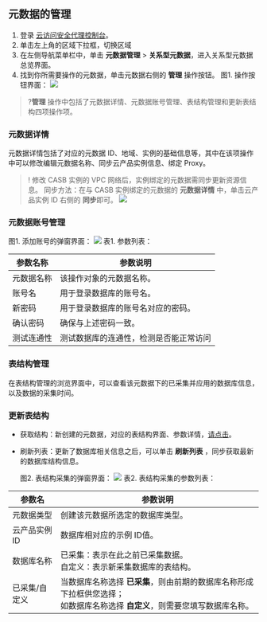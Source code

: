 ## 元数据的管理
1. 登录 [云访问安全代理控制台](https://console.cloud.tencent.com/casb)。
2. 单击左上角的区域下拉框，切换区域
3. 在左侧导航菜单栏中，单击 **元数据管理** > **关系型元数据**，进入关系型元数据总览界面。
4. 找到你所需要操作的元数据，单击元数据右侧的 **管理** 操作按钮。
   图1. 操作按钮界面：
   ![](https://main.qcloudimg.com/raw/637c9ceb4a107049531b8e6ad2791ee0.png)
> ?**管理** 操作中包括了元数据详情、元数据账号管理、表结构管理和更新表结构四项操作项。


### 元数据详情
元数据详情包括了对应的元数据 ID、地域、实例的基础信息等，其中在该项操作中可以修改编辑元数据名称、同步云产品实例信息、绑定 Proxy。
>! 修改 CASB 实例的 VPC 网络后，实例绑定的元数据需同步更新资源信息。
>同步方法：在与 CASB 实例绑定的元数据的 **元数据详情** 中，单击云产品实例 ID 右侧的 **同步**即可。
>![](https://main.qcloudimg.com/raw/2e456f91d2fecc3d5fc3fe8c81926ca1.png)

### 元数据账号管理
图1. 添加账号的弹窗界面：
![](https://main.qcloudimg.com/raw/3aa288064058f8433a6c5777d0000bbc.png)
表1. 参数列表：

| 参数名称   | 参数说明                               |
| ---------- | -------------------------------------- |
| 元数据名称 | 该操作对象的元数据名称。               |
| 账号名     | 用于登录数据库的账号名。               |
| 新密码     | 用于登录数据库的账号名对应的密码。     |
| 确认密码   | 确保与上述密码一致。                   |
| 测试连通性 | 测试数据库的连通性，检测是否能正常访问 |

### 表结构管理
在表结构管理的浏览界面中，可以查看该元数据下的已采集并应用的数据库信息，以及数据的采集时间。

### 更新表结构
- 获取结构：新创建的元数据，对应的表结构界面、参数详情，[请点击](#table_struc)。
- 刷新列表：更新了数据库相关信息之后，可以单击 **刷新列表** ，同步获取最新的数据库结构信息。

  图2. 表结构采集的弹窗界面：
  ![](https://main.qcloudimg.com/raw/7ff5812a16a470df4e8ace1a855937c0.png)
   表2. 表结构采集的参数列表：
  <span id="table_struc"></span>

| 参数名        | 参数说明                                                     |
| ------------- | ------------------------------------------------------------ |
| 元数据类型    | 创建该元数据所选定的数据库类型。                             |
| 云产品实例 ID  | 数据库相对应的示例 ID值。                                     |
| 数据库名称    | 已采集：表示在此之前已采集数据。<br>自定义：表示新采集数据库的表结构。 |
| 已采集/自定义 | 当数据库名称选择 **已采集**，则由前期的数据库名称形成下拉框供您选择；<br>如数据库名称选择 **自定义**，则需要您填写数据库名称。 |

